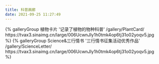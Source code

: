 ```yaml
---
title: 科普画廊
date: 2021-09-25 11:27:49
---
```


<div class="gallery-group-main">
{% galleryGroup 植物卡片 '记录了植物的物种科普' /gallery/PlantCard/ https://tvax3.sinaimg.cn/large/006UcwnJly1h0tmk4op6tj31o02yoqv5.jpg %}
{% galleryGroup Science&三行情书 '三行情书征集活动优秀作品' /gallery/ScienceLetter/ https://tvax3.sinaimg.cn/large/006UcwnJly1h0tmk4op6tj31o02yoqv5.jpg %}
</div>

